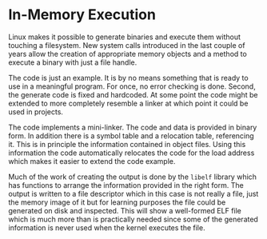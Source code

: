 In-Memory Execution
===================

Linux makes it possible to generate binaries and execute them without touching
a filesystem.  New system calls introduced in the last couple of years allow
the creation of appropriate memory objects and a method to execute a binary
with just a file handle.

The code is just an example.  It is by no means something that is ready to
use in a meaningful program.  For once, no error checking is done.  Second,
the generate code is fixed and hardcoded.  At some point the code might be
extended to more completely resemble a linker at which point it could be
used in projects.

The code implements a mini-linker.  The code and data is provided in binary
form.  In addition there is a symbol table and a relocation table, referencing it.
This is in principle the information contained in object files.  Using this
information the code automatically relocates the code for the load address which
makes it easier to extend the code example.

Much of the work of creating the output is done by the `libelf` library which
has functions to arrange the information provided in the right form.  The output
is written to a file descriptor which in this case is not really a file,
just the memory image of it but for learning purposes the file could be generated
on disk and inspected.  This will show a well-formed ELF file which is much more than
is practically needed since some of the generated information is never used when
the kernel executes the file.
